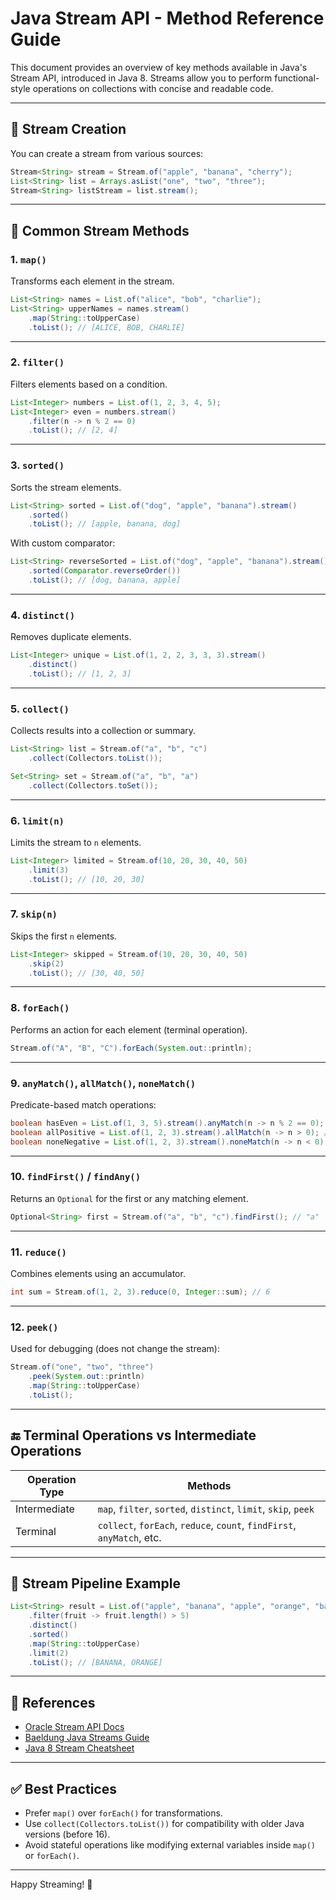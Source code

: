 # Java Stream API - Method Reference Guide

This document provides an overview of key methods available in Java's Stream API, introduced in Java 8. Streams allow you to perform functional-style operations on collections with concise and readable code.

---

## 🔄 Stream Creation

You can create a stream from various sources:

```java
Stream<String> stream = Stream.of("apple", "banana", "cherry");
List<String> list = Arrays.asList("one", "two", "three");
Stream<String> listStream = list.stream();
```

---

## 🔧 Common Stream Methods

### 1. **`map()`**
Transforms each element in the stream.

```java
List<String> names = List.of("alice", "bob", "charlie");
List<String> upperNames = names.stream()
    .map(String::toUpperCase)
    .toList(); // [ALICE, BOB, CHARLIE]
```

---

### 2. **`filter()`**
Filters elements based on a condition.

```java
List<Integer> numbers = List.of(1, 2, 3, 4, 5);
List<Integer> even = numbers.stream()
    .filter(n -> n % 2 == 0)
    .toList(); // [2, 4]
```

---

### 3. **`sorted()`**
Sorts the stream elements.

```java
List<String> sorted = List.of("dog", "apple", "banana").stream()
    .sorted()
    .toList(); // [apple, banana, dog]
```

With custom comparator:

```java
List<String> reverseSorted = List.of("dog", "apple", "banana").stream()
    .sorted(Comparator.reverseOrder())
    .toList(); // [dog, banana, apple]
```

---

### 4. **`distinct()`**
Removes duplicate elements.

```java
List<Integer> unique = List.of(1, 2, 2, 3, 3, 3).stream()
    .distinct()
    .toList(); // [1, 2, 3]
```

---

### 5. **`collect()`**
Collects results into a collection or summary.

```java
List<String> list = Stream.of("a", "b", "c")
    .collect(Collectors.toList());

Set<String> set = Stream.of("a", "b", "a")
    .collect(Collectors.toSet());
```

---

### 6. **`limit(n)`**
Limits the stream to `n` elements.

```java
List<Integer> limited = Stream.of(10, 20, 30, 40, 50)
    .limit(3)
    .toList(); // [10, 20, 30]
```

---

### 7. **`skip(n)`**
Skips the first `n` elements.

```java
List<Integer> skipped = Stream.of(10, 20, 30, 40, 50)
    .skip(2)
    .toList(); // [30, 40, 50]
```

---

### 8. **`forEach()`**
Performs an action for each element (terminal operation).

```java
Stream.of("A", "B", "C").forEach(System.out::println);
```

---

### 9. **`anyMatch()`, `allMatch()`, `noneMatch()`**
Predicate-based match operations:

```java
boolean hasEven = List.of(1, 3, 5).stream().anyMatch(n -> n % 2 == 0); // false
boolean allPositive = List.of(1, 2, 3).stream().allMatch(n -> n > 0); // true
boolean noneNegative = List.of(1, 2, 3).stream().noneMatch(n -> n < 0); // true
```

---

### 10. **`findFirst()` / `findAny()`**
Returns an `Optional` for the first or any matching element.

```java
Optional<String> first = Stream.of("a", "b", "c").findFirst(); // "a"
```

---

### 11. **`reduce()`**
Combines elements using an accumulator.

```java
int sum = Stream.of(1, 2, 3).reduce(0, Integer::sum); // 6
```

---

### 12. **`peek()`**
Used for debugging (does not change the stream):

```java
Stream.of("one", "two", "three")
    .peek(System.out::println)
    .map(String::toUpperCase)
    .toList();
```

---

## 🔚 Terminal Operations vs Intermediate Operations

| Operation Type     | Methods                                                                 |
|--------------------|-------------------------------------------------------------------------|
| Intermediate       | `map`, `filter`, `sorted`, `distinct`, `limit`, `skip`, `peek`         |
| Terminal           | `collect`, `forEach`, `reduce`, `count`, `findFirst`, `anyMatch`, etc. |

---

## 🔄 Stream Pipeline Example

```java
List<String> result = List.of("apple", "banana", "apple", "orange", "banana").stream()
    .filter(fruit -> fruit.length() > 5)
    .distinct()
    .sorted()
    .map(String::toUpperCase)
    .limit(2)
    .toList(); // [BANANA, ORANGE]
```

---

## 📖 References

- [Oracle Stream API Docs](https://docs.oracle.com/javase/8/docs/api/java/util/stream/Stream.html)
- [Baeldung Java Streams Guide](https://www.baeldung.com/java-8-streams)
- [Java 8 Stream Cheatsheet](https://github.com/venkatperi/java8-streams-cheatsheet)

---

## ✅ Best Practices

- Prefer `map()` over `forEach()` for transformations.
- Use `collect(Collectors.toList())` for compatibility with older Java versions (before 16).
- Avoid stateful operations like modifying external variables inside `map()` or `forEach()`.

---

Happy Streaming! 🚀

